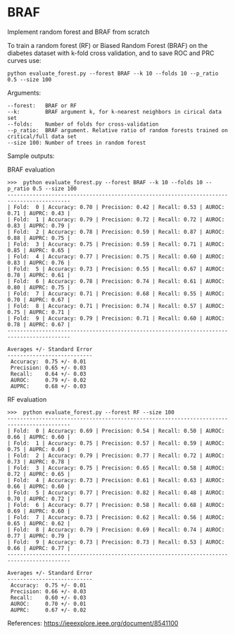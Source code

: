 # BRAF
Implement random forest and BRAF from scratch


To train a random forest (RF) or Biased Random Forest (BRAF) on the diabetes dataset with k-fold cross validation, and to save ROC and PRC curves use:

```python evaluate_forest.py --forest BRAF --k 10 --folds 10 --p_ratio 0.5 --size 100```

Arguments:

```
--forest:   BRAF or RF
--k:        BRAF argument k, for k-nearest neighbors in cirical data set
--folds:    Number of folds for cross-validation
--p_ratio:  BRAF argument. Relative ratio of random forests trained on critical/full data set
--size 100: Number of trees in random forest
```

Sample outputs:

BRAF evaluation
```
>>>  python evaluate_forest.py --forest BRAF --k 10 --folds 10 --p_ratio 0.5 --size 100
------------------------------------------------------------------------------------------
| Fold:  0 | Accuracy: 0.70 | Precision: 0.42 | Recall: 0.53 | AUROC: 0.71 | AUPRC: 0.43 |
| Fold:  1 | Accuracy: 0.79 | Precision: 0.72 | Recall: 0.72 | AUROC: 0.83 | AUPRC: 0.79 |
| Fold:  2 | Accuracy: 0.78 | Precision: 0.59 | Recall: 0.87 | AUROC: 0.88 | AUPRC: 0.75 |
| Fold:  3 | Accuracy: 0.75 | Precision: 0.59 | Recall: 0.71 | AUROC: 0.85 | AUPRC: 0.65 |
| Fold:  4 | Accuracy: 0.77 | Precision: 0.75 | Recall: 0.60 | AUROC: 0.83 | AUPRC: 0.76 |
| Fold:  5 | Accuracy: 0.73 | Precision: 0.55 | Recall: 0.67 | AUROC: 0.78 | AUPRC: 0.61 |
| Fold:  6 | Accuracy: 0.78 | Precision: 0.74 | Recall: 0.61 | AUROC: 0.80 | AUPRC: 0.75 |
| Fold:  7 | Accuracy: 0.71 | Precision: 0.68 | Recall: 0.55 | AUROC: 0.70 | AUPRC: 0.67 |
| Fold:  8 | Accuracy: 0.71 | Precision: 0.74 | Recall: 0.57 | AUROC: 0.75 | AUPRC: 0.71 |
| Fold:  9 | Accuracy: 0.79 | Precision: 0.71 | Recall: 0.60 | AUROC: 0.78 | AUPRC: 0.67 |
------------------------------------------------------------------------------------------

Averages +/- Standard Error
---------------------------
 Accuracy:  0.75 +/- 0.01
 Precision: 0.65 +/- 0.03
 Recall:    0.64 +/- 0.03
 AUROC:     0.79 +/- 0.02
 AUPRC:     0.68 +/- 0.03

```

RF evaluation
```
>>>  python evaluate_forest.py --forest RF --size 100
------------------------------------------------------------------------------------------
| Fold:  0 | Accuracy: 0.69 | Precision: 0.54 | Recall: 0.50 | AUROC: 0.66 | AUPRC: 0.60 |
| Fold:  1 | Accuracy: 0.75 | Precision: 0.57 | Recall: 0.59 | AUROC: 0.75 | AUPRC: 0.60 |
| Fold:  2 | Accuracy: 0.79 | Precision: 0.77 | Recall: 0.72 | AUROC: 0.73 | AUPRC: 0.78 |
| Fold:  3 | Accuracy: 0.75 | Precision: 0.65 | Recall: 0.58 | AUROC: 0.72 | AUPRC: 0.65 |
| Fold:  4 | Accuracy: 0.73 | Precision: 0.61 | Recall: 0.63 | AUROC: 0.66 | AUPRC: 0.60 |
| Fold:  5 | Accuracy: 0.77 | Precision: 0.82 | Recall: 0.48 | AUROC: 0.70 | AUPRC: 0.72 |
| Fold:  6 | Accuracy: 0.77 | Precision: 0.58 | Recall: 0.68 | AUROC: 0.69 | AUPRC: 0.60 |
| Fold:  7 | Accuracy: 0.73 | Precision: 0.62 | Recall: 0.56 | AUROC: 0.65 | AUPRC: 0.62 |
| Fold:  8 | Accuracy: 0.79 | Precision: 0.69 | Recall: 0.74 | AUROC: 0.77 | AUPRC: 0.79 |
| Fold:  9 | Accuracy: 0.73 | Precision: 0.73 | Recall: 0.53 | AUROC: 0.66 | AUPRC: 0.77 |
------------------------------------------------------------------------------------------

Averages +/- Standard Error
---------------------------
 Accuracy:  0.75 +/- 0.01
 Precision: 0.66 +/- 0.03
 Recall:    0.60 +/- 0.03
 AUROC:     0.70 +/- 0.01
 AUPRC:     0.67 +/- 0.02
 ```



References:
https://ieeexplore.ieee.org/document/8541100
